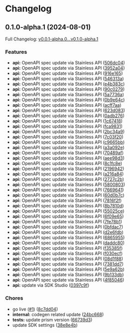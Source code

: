 # Changelog

## 0.1.0-alpha.1 (2024-08-01)

Full Changelog: [v0.0.1-alpha.0...v0.1.0-alpha.1](https://github.com/bannerify/bannerify-go/compare/v0.0.1-alpha.0...v0.1.0-alpha.1)

### Features

* **api:** OpenAPI spec update via Stainless API ([506dc04](https://github.com/bannerify/bannerify-go/commit/506dc04e9a496fb36686e1b23568c903d81222d1))
* **api:** OpenAPI spec update via Stainless API ([3952a04](https://github.com/bannerify/bannerify-go/commit/3952a04451ce0806bb7e1cab8d6f2d791ed04477))
* **api:** OpenAPI spec update via Stainless API ([916e165](https://github.com/bannerify/bannerify-go/commit/916e1651b29a1aa97f881c43aaeaf7306b8d12b1))
* **api:** OpenAPI spec update via Stainless API ([546313a](https://github.com/bannerify/bannerify-go/commit/546313a365419f398eda945eb150f3dfbed55e39))
* **api:** OpenAPI spec update via Stainless API ([e4b383c](https://github.com/bannerify/bannerify-go/commit/e4b383cbd571394296a14a9c403bb5d46c71cf7d))
* **api:** OpenAPI spec update via Stainless API ([90c0279](https://github.com/bannerify/bannerify-go/commit/90c02791f5c525623221a385c3bbe607a81a5ebc))
* **api:** OpenAPI spec update via Stainless API ([5a7736a](https://github.com/bannerify/bannerify-go/commit/5a7736a5937a8913a73accae13cd18290fb8762e))
* **api:** OpenAPI spec update via Stainless API ([0b9e64c](https://github.com/bannerify/bannerify-go/commit/0b9e64c3cda107eb695145ef0d42bb2ecb386464))
* **api:** OpenAPI spec update via Stainless API ([acff7aa](https://github.com/bannerify/bannerify-go/commit/acff7aa58ebe8e6909e9df95a2f1a79c4028acad))
* **api:** OpenAPI spec update via Stainless API ([623d083](https://github.com/bannerify/bannerify-go/commit/623d083ef53bffdf8ed951b3aae39cf3f2b1c8bb))
* **api:** OpenAPI spec update via Stainless API ([0adb276](https://github.com/bannerify/bannerify-go/commit/0adb2769db634cf26432428e3af849a238d63eea))
* **api:** OpenAPI spec update via Stainless API ([1c67418](https://github.com/bannerify/bannerify-go/commit/1c674183914b3023d95dba9b435a00c1bf022628))
* **api:** OpenAPI spec update via Stainless API ([fca9831](https://github.com/bannerify/bannerify-go/commit/fca98316992e84e355fd9f9d9cf452c5b7a4f423))
* **api:** OpenAPI spec update via Stainless API ([2bc34a9](https://github.com/bannerify/bannerify-go/commit/2bc34a9be9b3e8bc76eca72019812a52df53ecab))
* **api:** OpenAPI spec update via Stainless API ([7c03f20](https://github.com/bannerify/bannerify-go/commit/7c03f205ba5ac184aa634e821784bd7a981d1f2f))
* **api:** OpenAPI spec update via Stainless API ([c9665bb](https://github.com/bannerify/bannerify-go/commit/c9665bb9c15338f0b8a0394078901c87336ccc29))
* **api:** OpenAPI spec update via Stainless API ([a3a092e](https://github.com/bannerify/bannerify-go/commit/a3a092e4e6ef6838636b4e59a10d46713d6ca736))
* **api:** OpenAPI spec update via Stainless API ([70489af](https://github.com/bannerify/bannerify-go/commit/70489af251ca6f62d1fb33c000ae7611a4c52865))
* **api:** OpenAPI spec update via Stainless API ([aee98d3](https://github.com/bannerify/bannerify-go/commit/aee98d3323f70e286c7432430f5b70588c02a91c))
* **api:** OpenAPI spec update via Stainless API ([8c1fc8e](https://github.com/bannerify/bannerify-go/commit/8c1fc8e0597b8828e6d5aacb5e2a86c41b7a74d8))
* **api:** OpenAPI spec update via Stainless API ([2196942](https://github.com/bannerify/bannerify-go/commit/21969424daa3acde778a3f03a72c0aba89941834))
* **api:** OpenAPI spec update via Stainless API ([a216a84](https://github.com/bannerify/bannerify-go/commit/a216a847426bac80003dbe8266bbf2b5997e1f9b))
* **api:** OpenAPI spec update via Stainless API ([2727c2b](https://github.com/bannerify/bannerify-go/commit/2727c2b59c25a5e5673fc1c7d930cd98c6e7514d))
* **api:** OpenAPI spec update via Stainless API ([5800803](https://github.com/bannerify/bannerify-go/commit/580080307e0f0182f6c0c4d38ef8beffb1b1eee7))
* **api:** OpenAPI spec update via Stainless API ([7669641](https://github.com/bannerify/bannerify-go/commit/76696410ec755a5fb85f2c8e9f9be34fcb0d0620))
* **api:** OpenAPI spec update via Stainless API ([60d0b7c](https://github.com/bannerify/bannerify-go/commit/60d0b7ccaa5bd0f78b6260603494895b1396bad9))
* **api:** OpenAPI spec update via Stainless API ([7816f2f](https://github.com/bannerify/bannerify-go/commit/7816f2f4050e9cf78a9f27687ec3c5f23d90f824))
* **api:** OpenAPI spec update via Stainless API ([8b7810d](https://github.com/bannerify/bannerify-go/commit/8b7810d3c7b423850da879dbc90dd6b227cab416))
* **api:** OpenAPI spec update via Stainless API ([55025ce](https://github.com/bannerify/bannerify-go/commit/55025ce2729efdb16b442d5b558e3f1190e337b5))
* **api:** OpenAPI spec update via Stainless API ([6f09e65](https://github.com/bannerify/bannerify-go/commit/6f09e653939ecb3e3b6f171270f486ad2725db83))
* **api:** OpenAPI spec update via Stainless API ([7fe78b1](https://github.com/bannerify/bannerify-go/commit/7fe78b19bb6c260bee3169d32890b7bbdfba403f))
* **api:** OpenAPI spec update via Stainless API ([0bfdac7](https://github.com/bannerify/bannerify-go/commit/0bfdac74f5c7ca675d8a509edae5ccef53edfe17))
* **api:** OpenAPI spec update via Stainless API ([d2e6fdb](https://github.com/bannerify/bannerify-go/commit/d2e6fdbd4e5a69eae4562e6795004c322af49153))
* **api:** OpenAPI spec update via Stainless API ([6865955](https://github.com/bannerify/bannerify-go/commit/68659552b4c8cf35bc16d4a2204f0fc5202fdaad))
* **api:** OpenAPI spec update via Stainless API ([daddc80](https://github.com/bannerify/bannerify-go/commit/daddc80062d6ea54265b9656d1bd9e3b4c58f28d))
* **api:** OpenAPI spec update via Stainless API ([f35385f](https://github.com/bannerify/bannerify-go/commit/f35385f0ac484b3bf63cadabfbe69d3513be36d3))
* **api:** OpenAPI spec update via Stainless API ([f030ecf](https://github.com/bannerify/bannerify-go/commit/f030ecf9fd0547816922d166110b0397f85fc294))
* **api:** OpenAPI spec update via Stainless API ([08d1f88](https://github.com/bannerify/bannerify-go/commit/08d1f88828627603b5fbf0065c6b70a4ede02b84))
* **api:** OpenAPI spec update via Stainless API ([7381dd7](https://github.com/bannerify/bannerify-go/commit/7381dd7eb4fc24e857e42344a1410841f8551c51))
* **api:** OpenAPI spec update via Stainless API ([5e9a62b](https://github.com/bannerify/bannerify-go/commit/5e9a62b69b3b2b59f795bc899f18738514b36aaa))
* **api:** OpenAPI spec update via Stainless API ([9b133db](https://github.com/bannerify/bannerify-go/commit/9b133db87d0cb69673962b9b8aaf41a8781ee7be))
* **api:** OpenAPI spec update via Stainless API ([4f85046](https://github.com/bannerify/bannerify-go/commit/4f850464d821f1b21d23c648732a1007fb4a8a4d))
* **api:** update via SDK Studio ([0397c9f](https://github.com/bannerify/bannerify-go/commit/0397c9fefa6d565b0e227cd465bdf36ae47389fe))


### Chores

* go live ([#1](https://github.com/bannerify/bannerify-go/issues/1)) ([8c7dd04](https://github.com/bannerify/bannerify-go/commit/8c7dd046c1398bb3f4618f0e6cb79b5ae46ce523))
* **internal:** codegen related update ([24bc668](https://github.com/bannerify/bannerify-go/commit/24bc6681e278b6bfe7f5f64428031585509d5673))
* **tests:** update prism version ([66739d3](https://github.com/bannerify/bannerify-go/commit/66739d3e305daf75361332e1b5fc3104ea7e3fe7))
* update SDK settings ([38e8e4b](https://github.com/bannerify/bannerify-go/commit/38e8e4bb0fe059ffe648b97a3d2bf1a850e5f8f3))
